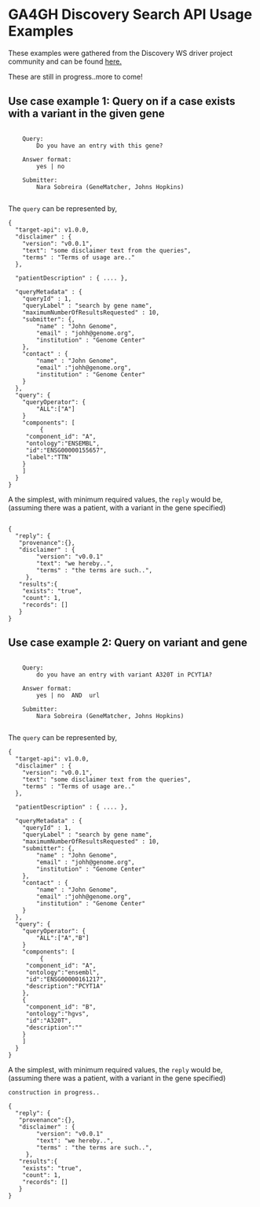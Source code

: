 # GA4GH Discovery Search API Usage Examples

These examples were gathered from the Discovery WS driver project community and can be found [here.](https://docs.google.com/spreadsheets/d/1Vxfo7hssqsMtJeLUWTj5HRTAkE0q8bcl10V_N-SjwpE/edit#gid=0)

These are still in progress..more to come!

## Use case example 1: Query on if a case exists with a variant in the given gene
```

	Query:
		Do you have an entry with this gene?		
	
	Answer format:
		yes | no	

	Submitter: 
		Nara Sobreira (GeneMatcher, Johns Hopkins)		
																					
```

The `query` can be represented by,

```
{
  "target-api": v1.0.0,
  "disclaimer" : {
  	"version": "v0.0.1",
  	"text": "some disclaimer text from the queries",
  	"terms" : "Terms of usage are.."
  },
  
  "patientDescription" : { .... },
  
  "queryMetadata" : {
	"queryId" : 1,
	"queryLabel" : "search by gene name",
	"maximumNumberOfResultsRequested" : 10,
	"submitter": {,
		"name" : "John Genome",
		"email" : "johh@genome.org",
		"institution" : "Genome Center" 
	},
	"contact" : {
		"name" : "John Genome",
		"email" :"johh@genome.org",
		"institution" : "Genome Center"
	}
  },
  "query": {
    "queryOperator": {
    	"ALL":["A"]
    }
    "components": [
    	 {
	 "component_id": "A",
	 "ontology":"ENSEMBL",
	 "id":"ENSG00000155657",
	 "label":"TTN"
 	}
    ]
  }
}

```


A the simplest, with minimum required values, the `reply` would be, (assuming there was a patient, with a variant in the gene specified)

```

{
  "reply": {
   "provenance":{},
   "disclaimer" : {
		"version": "v0.0.1"
		"text": "we hereby..",
		"terms" : "the terms are such..",
 	 },
   "results":{
   	"exists": "true",
	"count": 1,
	"records": []
   }
}

```


## Use case example 2: Query on variant and gene
```

	Query:
		do you have an entry with variant A320T in PCYT1A?		
	
	Answer format:
		yes | no  AND  url

	Submitter: 
		Nara Sobreira (GeneMatcher, Johns Hopkins)		
																					
```

The `query` can be represented by,

```
{
  "target-api": v1.0.0,
  "disclaimer" : {
  	"version": "v0.0.1",
  	"text": "some disclaimer text from the queries",
  	"terms" : "Terms of usage are.."
  },
  
  "patientDescription" : { .... },
  
  "queryMetadata" : {
	"queryId" : 1,
	"queryLabel" : "search by gene name",
	"maximumNumberOfResultsRequested" : 10,
	"submitter": {,
		"name" : "John Genome",
		"email" : "johh@genome.org",
		"institution" : "Genome Center" 
	},
	"contact" : {
		"name" : "John Genome",
		"email" :"johh@genome.org",
		"institution" : "Genome Center"
	}
  },
  "query": {
    "queryOperator": {
    	"ALL":["A","B"]
    }
    "components": [
    	 {
	 "component_id": "A",
	 "ontology":"ensembl",
	 "id":"ENSG00000161217",
	 "description":"PCYT1A"
 	},
	{
	 "component_id": "B",
	 "ontology":"hgvs",
	 "id":"A320T",
	 "description":""
 	}
    ]
  }
}

```


A the simplest, with minimum required values, the `reply` would be, (assuming there was a patient, with a variant in the gene specified)

```
construction in progress..

{
  "reply": {
   "provenance":{},
   "disclaimer" : {
		"version": "v0.0.1"
		"text": "we hereby..",
		"terms" : "the terms are such..",
 	 },
   "results":{
   	"exists": "true",
	"count": 1,
	"records": []
   }
}

```
